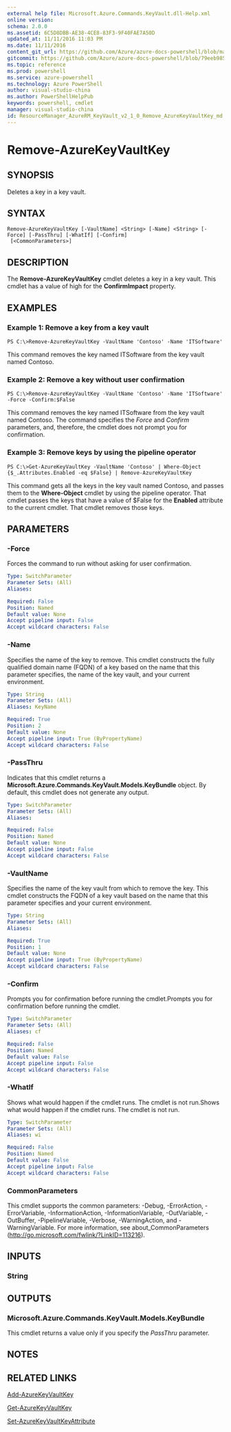 ```yaml
---
external help file: Microsoft.Azure.Commands.KeyVault.dll-Help.xml
online version: 
schema: 2.0.0
ms.assetid: 6C5D8DBB-AE38-4CE8-83F3-9F40FAE7A50D
updated_at: 11/11/2016 11:03 PM
ms.date: 11/11/2016
content_git_url: https://github.com/Azure/azure-docs-powershell/blob/master/azureps-cmdlets-docs/ResourceManager/AzureRM.KeyVault/v2.1.0/Remove-AzureKeyVaultKey.md
gitcommit: https://github.com/Azure/azure-docs-powershell/blob/79eeb985ea480979357fb4695832a0c3d29a48bf/azureps-cmdlets-docs/ResourceManager/AzureRM.KeyVault/v2.1.0/Remove-AzureKeyVaultKey.md
ms.topic: reference
ms.prod: powershell
ms.service: azure-powershell
ms.technology: Azure PowerShell
author: visual-studio-china
ms.author: PowerShellHelpPub
keywords: powershell, cmdlet
manager: visual-studio-china
id: ResourceManager_AzureRM_KeyVault_v2_1_0_Remove_AzureKeyVaultKey_md
---
```


# Remove-AzureKeyVaultKey

## SYNOPSIS
Deletes a key in a key vault.

## SYNTAX

```
Remove-AzureKeyVaultKey [-VaultName] <String> [-Name] <String> [-Force] [-PassThru] [-WhatIf] [-Confirm]
 [<CommonParameters>]
```

## DESCRIPTION
The **Remove-AzureKeyVaultKey** cmdlet deletes a key in a key vault.
This cmdlet has a value of high for the **ConfirmImpact** property.

## EXAMPLES

### Example 1: Remove a key from a key vault
```
PS C:\>Remove-AzureKeyVaultKey -VaultName 'Contoso' -Name 'ITSoftware'
```

This command removes the key named ITSoftware from the key vault named Contoso.

### Example 2: Remove a key without user confirmation
```
PS C:\>Remove-AzureKeyVaultKey -VaultName 'Contoso' -Name 'ITSoftware' -Force -Confirm:$False
```

This command removes the key named ITSoftware from the key vault named Contoso.
The command specifies the *Force* and *Confirm* parameters, and, therefore, the cmdlet does not prompt you for confirmation.

### Example 3: Remove keys by using the pipeline operator
```
PS C:\>Get-AzureKeyVaultKey -VaultName 'Contoso' | Where-Object {$_.Attributes.Enabled -eq $False} | Remove-AzureKeyVaultKey
```

This command gets all the keys in the key vault named Contoso, and passes them to the **Where-Object** cmdlet by using the pipeline operator.
That cmdlet passes the keys that have a value of $False for the **Enabled** attribute to the current cmdlet.
That cmdlet removes those keys.

## PARAMETERS

### -Force
Forces the command to run without asking for user confirmation.

```yaml
Type: SwitchParameter
Parameter Sets: (All)
Aliases: 

Required: False
Position: Named
Default value: None
Accept pipeline input: False
Accept wildcard characters: False
```

### -Name
Specifies the name of the key to remove.
This cmdlet constructs the fully qualified domain name (FQDN) of a key based on the name that this parameter specifies, the name of the key vault, and your current environment.

```yaml
Type: String
Parameter Sets: (All)
Aliases: KeyName

Required: True
Position: 2
Default value: None
Accept pipeline input: True (ByPropertyName)
Accept wildcard characters: False
```

### -PassThru
Indicates that this cmdlet returns a **Microsoft.Azure.Commands.KeyVault.Models.KeyBundle** object.
By default, this cmdlet does not generate any output.

```yaml
Type: SwitchParameter
Parameter Sets: (All)
Aliases: 

Required: False
Position: Named
Default value: None
Accept pipeline input: False
Accept wildcard characters: False
```

### -VaultName
Specifies the name of the key vault from which to remove the key.
This cmdlet constructs the FQDN of a key vault based on the name that this parameter specifies and your current environment.

```yaml
Type: String
Parameter Sets: (All)
Aliases: 

Required: True
Position: 1
Default value: None
Accept pipeline input: True (ByPropertyName)
Accept wildcard characters: False
```

### -Confirm
Prompts you for confirmation before running the cmdlet.Prompts you for confirmation before running the cmdlet.

```yaml
Type: SwitchParameter
Parameter Sets: (All)
Aliases: cf

Required: False
Position: Named
Default value: False
Accept pipeline input: False
Accept wildcard characters: False
```

### -WhatIf
Shows what would happen if the cmdlet runs.
The cmdlet is not run.Shows what would happen if the cmdlet runs.
The cmdlet is not run.

```yaml
Type: SwitchParameter
Parameter Sets: (All)
Aliases: wi

Required: False
Position: Named
Default value: False
Accept pipeline input: False
Accept wildcard characters: False
```

### CommonParameters
This cmdlet supports the common parameters: -Debug, -ErrorAction, -ErrorVariable, -InformationAction, -InformationVariable, -OutVariable, -OutBuffer, -PipelineVariable, -Verbose, -WarningAction, and -WarningVariable. For more information, see about_CommonParameters (http://go.microsoft.com/fwlink/?LinkID=113216).

## INPUTS

### String

## OUTPUTS

### Microsoft.Azure.Commands.KeyVault.Models.KeyBundle
This cmdlet returns a value only if you specify the *PassThru* parameter.

## NOTES

## RELATED LINKS

[Add-AzureKeyVaultKey](xref:ResourceManager/AzureRM.KeyVault/v2.1.0/Add-AzureKeyVaultKey.md)

[Get-AzureKeyVaultKey](xref:ResourceManager/AzureRM.KeyVault/v2.1.0/Get-AzureKeyVaultKey.md)

[Set-AzureKeyVaultKeyAttribute](xref:ResourceManager/AzureRM.KeyVault/v2.1.0/Set-AzureKeyVaultKeyAttribute.md)


